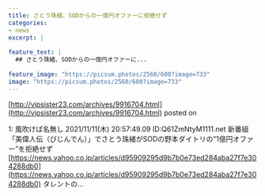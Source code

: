 ```yaml
---
title: さとう珠緒、SODからの一億円オファーに拒絶せず
categories:
- news
excerpt: |
  
feature_text: |
  ## さとう珠緒、SODからの一億円オファーに...
  
feature_image: "https://picsum.photos/2560/600?image=733"
image: "https://picsum.photos/2560/600?image=733"
---
```


[http://vipsister23.com/archives/9916704.html](http://vipsister23.com/archives/9916704.html)
posted on 

<!--more-->

1: 風吹けば名無し 2021/11/11(木) 20:57:49.09 ID:Q61ZmNtyM1111.net 新番組「美偉人伝（びじんでん）」でさとう珠緒がSODの野本ダイトリの“1億円オファー”を拒絶せず [https://news.yahoo.co.jp/articles/d95909295d9b7b0e73ed284aba27f7e304288db0](https://news.yahoo.co.jp/articles/d95909295d9b7b0e73ed284aba27f7e304288db0) タレントの...

